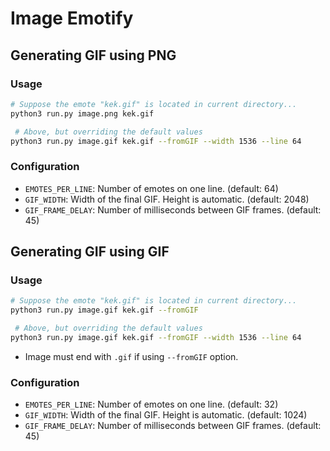 # Image Emotify

## Generating GIF using PNG

### Usage

```sh
# Suppose the emote "kek.gif" is located in current directory...
python3 run.py image.png kek.gif

 # Above, but overriding the default values
python3 run.py image.gif kek.gif --fromGIF --width 1536 --line 64
```

### Configuration

- ``EMOTES_PER_LINE``: Number of emotes on one line. (default: 64)
- ``GIF_WIDTH``: Width of the final GIF. Height is automatic. (default: 2048)
- ``GIF_FRAME_DELAY``: Number of milliseconds between GIF frames. (default: 45)

## Generating GIF using GIF

### Usage

```sh
# Suppose the emote "kek.gif" is located in current directory...
python3 run.py image.gif kek.gif --fromGIF

 # Above, but overriding the default values
python3 run.py image.gif kek.gif --fromGIF --width 1536 --line 64
```

- Image must end with ``.gif`` if using ``--fromGIF`` option.

### Configuration

- ``EMOTES_PER_LINE``: Number of emotes on one line. (default: 32)
- ``GIF_WIDTH``: Width of the final GIF. Height is automatic. (default: 1024)
- ``GIF_FRAME_DELAY``: Number of milliseconds between GIF frames. (default: 45)
